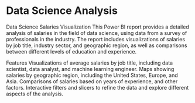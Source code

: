 # Data Science Analysis
Data Science Salaries Visualization
This Power BI report provides a detailed analysis of salaries in the field of data science, using data from a survey of professionals in the industry. The report includes visualizations of salaries by job title, industry sector, and geographic region, as well as comparisons between different levels of education and experience.

Features
Visualizations of average salaries by job title, including data scientist, data analyst, and machine learning engineer.
Maps showing salaries by geographic region, including the United States, Europe, and Asia.
Comparisons of salaries based on years of experience, and other factors.
Interactive filters and slicers to refine the data and explore different aspects of the analysis.

